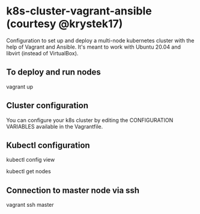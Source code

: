 # k8s-cluster-vagrant-ansible (courtesy @krystek17)

Configuration to set up and deploy a multi-node kubernetes cluster with the help of Vagrant and Ansible. It's meant to work with Ubuntu 20.04 and libvirt (instead of VirtualBox).

## To deploy and run nodes

vagrant up

## Cluster configuration

You can configure your k8s cluster by editing the CONFIGURATION VARIABLES available in the Vagrantfile.

## Kubectl configuration

kubectl config view

kubectl get nodes

## Connection to master node via ssh

vagrant ssh master
